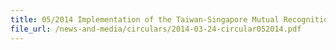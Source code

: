 ```yaml
---
title: 05/2014 Implementation of the Taiwan-Singapore Mutual Recognition Arrangement
file_url: /news-and-media/circulars/2014-03-24-circular052014.pdf
---
```

